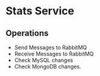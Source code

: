 # Stats Service


## Operations

* Send Messages to RabbitMQ
* Receive Messages to RabbitMQ
* Check MySQL changes
* Check MongoDB changes.
